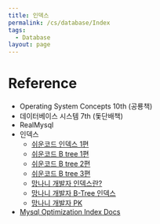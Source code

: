 ```yaml
---
title: 인덱스
permalink: /cs/database/Index
tags:
  - Database
layout: page
---
```




# Reference

- Operating System Concepts 10th (공룡책)
- 데이터베이스 시스템 7th (돛단배책)
- RealMysql
- 인덱스
    - [쉬운코드 인덱스 1편](https://www.youtube.com/watch?v=IMDH4iAQ6zM) 
    - [쉬운코드 B tree 1편](https://www.youtube.com/watch?v=bqkcoSm_rCs) 
    - [쉬운코드 B tree 2편](https://www.youtube.com/watch?v=H_u28u0usjA) 
    - [쉬운코드 B tree 3편](https://www.youtube.com/watch?v=liPSnc6Wzfk) 
    - [망나니 개발자 인덱스란?](https://mangkyu.tistory.com/96) 
    - [망나니 개발자 B-Tree 인덱스](https://mangkyu.tistory.com/286)
    - [망나니 개발자 PK](https://mangkyu.tistory.com/285)
- [Mysql Optimization Index Docs](https://dev.mysql.com/doc/refman/8.4/en/optimization-indexes.html) 

